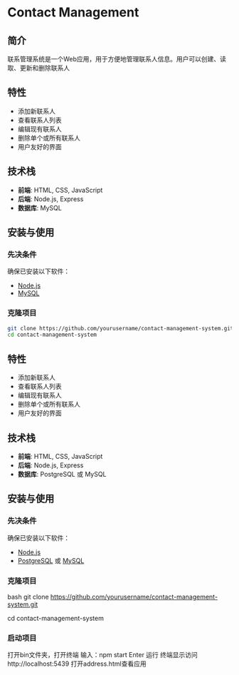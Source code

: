# Contact Management 

## 简介
联系管理系统是一个Web应用，用于方便地管理联系人信息。用户可以创建、读取、更新和删除联系人
## 特性
- 添加新联系人
- 查看联系人列表
- 编辑现有联系人
- 删除单个或所有联系人
- 用户友好的界面

## 技术栈
- **前端**: HTML, CSS, JavaScript
- **后端**: Node.js, Express
- **数据库**:  MySQL

## 安装与使用

### 先决条件
确保已安装以下软件：
- [Node.js](https://nodejs.org/)
- [MySQL](https://www.mysql.com/)

### 克隆项目
```bash
git clone https://github.com/yourusername/contact-management-system.git
cd contact-management-system
```
## 特性
- 添加新联系人
- 查看联系人列表
- 编辑现有联系人
- 删除单个或所有联系人
- 用户友好的界面

## 技术栈
- **前端**: HTML, CSS, JavaScript
- **后端**: Node.js, Express
- **数据库**: PostgreSQL 或 MySQL

## 安装与使用

### 先决条件
确保已安装以下软件：
- [Node.js](https://nodejs.org/)
- [PostgreSQL](https://www.postgresql.org/) 或 [MySQL](https://www.mysql.com/)

### 克隆项目
bash
git clone https://github.com/yourusername/contact-management-system.git

cd contact-management-system

### 启动项目
打开bin文件夹，打开终端
输入：npm start
Enter 运行
终端显示访问 http://localhost:5439 
打开address.html查看应用
